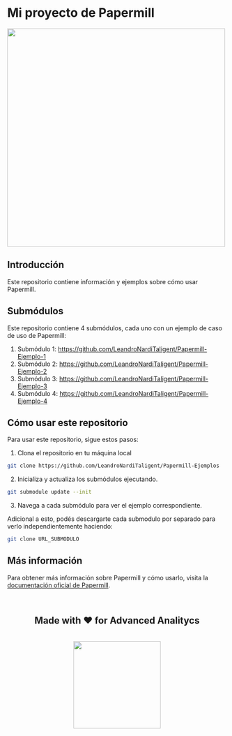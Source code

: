 # Mi proyecto de Papermill

<img src="https://th.bing.com/th/id/R.6920b7a1d49c34ccb3ed8e8c66fa89d5?rik=IsdEqlRjKLbOVQ&pid=ImgRaw&r=0" width="500">


## Introducción

Este repositorio contiene información y ejemplos sobre cómo usar Papermill.

## Submódulos

Este repositorio contiene 4 submódulos, cada uno con un ejemplo de caso de uso de Papermill:

1. Submódulo 1: https://github.com/LeandroNardiTaligent/Papermill-Ejemplo-1
2. Submódulo 2: https://github.com/LeandroNardiTaligent/Papermill-Ejemplo-2
3. Submódulo 3: https://github.com/LeandroNardiTaligent/Papermill-Ejemplo-3
4. Submódulo 4: https://github.com/LeandroNardiTaligent/Papermill-Ejemplo-4

## Cómo usar este repositorio

Para usar este repositorio, sigue estos pasos:

1. Clona el repositorio en tu máquina local
```bash
git clone https://github.com/LeandroNardiTaligent/Papermill-Ejemplos
```
2. Inicializa y actualiza los submódulos ejecutando.
```bash
git submodule update --init
```
3. Navega a cada submódulo para ver el ejemplo correspondiente.

Adicional a esto, podés descargarte cada submodulo por separado para verlo independientemente haciendo:
```bash
git clone URL_SUBMODULO
```

## Más información

Para obtener más información sobre Papermill y cómo usarlo, visita la [documentación oficial de Papermill](https://papermill.readthedocs.io/en/latest/).

<br>

## <center> Made with &#x2764; for Advanced Analitycs</center>

<br>

<center><a href="https://www.taligent.com.ar/es/"><img src="https://www.taligent.com.ar/wp-content/uploads/2022/09/logo-e1664303535353-300x66.png" width='200'></a></center>